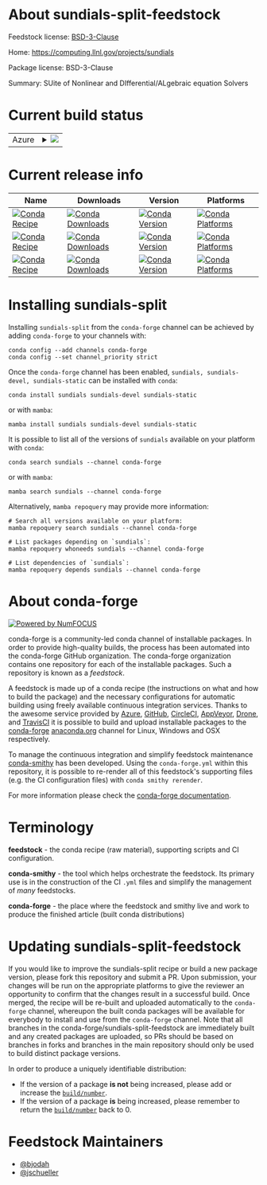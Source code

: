 About sundials-split-feedstock
==============================

Feedstock license: [BSD-3-Clause](https://github.com/conda-forge/sundials-feedstock/blob/main/LICENSE.txt)

Home: https://computing.llnl.gov/projects/sundials

Package license: BSD-3-Clause

Summary: SUite of Nonlinear and DIfferential/ALgebraic equation Solvers

Current build status
====================


<table>
    
  <tr>
    <td>Azure</td>
    <td>
      <details>
        <summary>
          <a href="https://dev.azure.com/conda-forge/feedstock-builds/_build/latest?definitionId=1974&branchName=main">
            <img src="https://dev.azure.com/conda-forge/feedstock-builds/_apis/build/status/sundials-feedstock?branchName=main">
          </a>
        </summary>
        <table>
          <thead><tr><th>Variant</th><th>Status</th></tr></thead>
          <tbody><tr>
              <td>linux_64</td>
              <td>
                <a href="https://dev.azure.com/conda-forge/feedstock-builds/_build/latest?definitionId=1974&branchName=main">
                  <img src="https://dev.azure.com/conda-forge/feedstock-builds/_apis/build/status/sundials-feedstock?branchName=main&jobName=linux&configuration=linux%20linux_64_" alt="variant">
                </a>
              </td>
            </tr><tr>
              <td>linux_aarch64</td>
              <td>
                <a href="https://dev.azure.com/conda-forge/feedstock-builds/_build/latest?definitionId=1974&branchName=main">
                  <img src="https://dev.azure.com/conda-forge/feedstock-builds/_apis/build/status/sundials-feedstock?branchName=main&jobName=linux&configuration=linux%20linux_aarch64_" alt="variant">
                </a>
              </td>
            </tr><tr>
              <td>linux_ppc64le</td>
              <td>
                <a href="https://dev.azure.com/conda-forge/feedstock-builds/_build/latest?definitionId=1974&branchName=main">
                  <img src="https://dev.azure.com/conda-forge/feedstock-builds/_apis/build/status/sundials-feedstock?branchName=main&jobName=linux&configuration=linux%20linux_ppc64le_" alt="variant">
                </a>
              </td>
            </tr><tr>
              <td>osx_64</td>
              <td>
                <a href="https://dev.azure.com/conda-forge/feedstock-builds/_build/latest?definitionId=1974&branchName=main">
                  <img src="https://dev.azure.com/conda-forge/feedstock-builds/_apis/build/status/sundials-feedstock?branchName=main&jobName=osx&configuration=osx%20osx_64_" alt="variant">
                </a>
              </td>
            </tr><tr>
              <td>osx_arm64</td>
              <td>
                <a href="https://dev.azure.com/conda-forge/feedstock-builds/_build/latest?definitionId=1974&branchName=main">
                  <img src="https://dev.azure.com/conda-forge/feedstock-builds/_apis/build/status/sundials-feedstock?branchName=main&jobName=osx&configuration=osx%20osx_arm64_" alt="variant">
                </a>
              </td>
            </tr><tr>
              <td>win_64</td>
              <td>
                <a href="https://dev.azure.com/conda-forge/feedstock-builds/_build/latest?definitionId=1974&branchName=main">
                  <img src="https://dev.azure.com/conda-forge/feedstock-builds/_apis/build/status/sundials-feedstock?branchName=main&jobName=win&configuration=win%20win_64_" alt="variant">
                </a>
              </td>
            </tr>
          </tbody>
        </table>
      </details>
    </td>
  </tr>
</table>

Current release info
====================

| Name | Downloads | Version | Platforms |
| --- | --- | --- | --- |
| [![Conda Recipe](https://img.shields.io/badge/recipe-sundials-green.svg)](https://anaconda.org/conda-forge/sundials) | [![Conda Downloads](https://img.shields.io/conda/dn/conda-forge/sundials.svg)](https://anaconda.org/conda-forge/sundials) | [![Conda Version](https://img.shields.io/conda/vn/conda-forge/sundials.svg)](https://anaconda.org/conda-forge/sundials) | [![Conda Platforms](https://img.shields.io/conda/pn/conda-forge/sundials.svg)](https://anaconda.org/conda-forge/sundials) |
| [![Conda Recipe](https://img.shields.io/badge/recipe-sundials--devel-green.svg)](https://anaconda.org/conda-forge/sundials-devel) | [![Conda Downloads](https://img.shields.io/conda/dn/conda-forge/sundials-devel.svg)](https://anaconda.org/conda-forge/sundials-devel) | [![Conda Version](https://img.shields.io/conda/vn/conda-forge/sundials-devel.svg)](https://anaconda.org/conda-forge/sundials-devel) | [![Conda Platforms](https://img.shields.io/conda/pn/conda-forge/sundials-devel.svg)](https://anaconda.org/conda-forge/sundials-devel) |
| [![Conda Recipe](https://img.shields.io/badge/recipe-sundials--static-green.svg)](https://anaconda.org/conda-forge/sundials-static) | [![Conda Downloads](https://img.shields.io/conda/dn/conda-forge/sundials-static.svg)](https://anaconda.org/conda-forge/sundials-static) | [![Conda Version](https://img.shields.io/conda/vn/conda-forge/sundials-static.svg)](https://anaconda.org/conda-forge/sundials-static) | [![Conda Platforms](https://img.shields.io/conda/pn/conda-forge/sundials-static.svg)](https://anaconda.org/conda-forge/sundials-static) |

Installing sundials-split
=========================

Installing `sundials-split` from the `conda-forge` channel can be achieved by adding `conda-forge` to your channels with:

```
conda config --add channels conda-forge
conda config --set channel_priority strict
```

Once the `conda-forge` channel has been enabled, `sundials, sundials-devel, sundials-static` can be installed with `conda`:

```
conda install sundials sundials-devel sundials-static
```

or with `mamba`:

```
mamba install sundials sundials-devel sundials-static
```

It is possible to list all of the versions of `sundials` available on your platform with `conda`:

```
conda search sundials --channel conda-forge
```

or with `mamba`:

```
mamba search sundials --channel conda-forge
```

Alternatively, `mamba repoquery` may provide more information:

```
# Search all versions available on your platform:
mamba repoquery search sundials --channel conda-forge

# List packages depending on `sundials`:
mamba repoquery whoneeds sundials --channel conda-forge

# List dependencies of `sundials`:
mamba repoquery depends sundials --channel conda-forge
```


About conda-forge
=================

[![Powered by
NumFOCUS](https://img.shields.io/badge/powered%20by-NumFOCUS-orange.svg?style=flat&colorA=E1523D&colorB=007D8A)](https://numfocus.org)

conda-forge is a community-led conda channel of installable packages.
In order to provide high-quality builds, the process has been automated into the
conda-forge GitHub organization. The conda-forge organization contains one repository
for each of the installable packages. Such a repository is known as a *feedstock*.

A feedstock is made up of a conda recipe (the instructions on what and how to build
the package) and the necessary configurations for automatic building using freely
available continuous integration services. Thanks to the awesome service provided by
[Azure](https://azure.microsoft.com/en-us/services/devops/), [GitHub](https://github.com/),
[CircleCI](https://circleci.com/), [AppVeyor](https://www.appveyor.com/),
[Drone](https://cloud.drone.io/welcome), and [TravisCI](https://travis-ci.com/)
it is possible to build and upload installable packages to the
[conda-forge](https://anaconda.org/conda-forge) [anaconda.org](https://anaconda.org/)
channel for Linux, Windows and OSX respectively.

To manage the continuous integration and simplify feedstock maintenance
[conda-smithy](https://github.com/conda-forge/conda-smithy) has been developed.
Using the ``conda-forge.yml`` within this repository, it is possible to re-render all of
this feedstock's supporting files (e.g. the CI configuration files) with ``conda smithy rerender``.

For more information please check the [conda-forge documentation](https://conda-forge.org/docs/).

Terminology
===========

**feedstock** - the conda recipe (raw material), supporting scripts and CI configuration.

**conda-smithy** - the tool which helps orchestrate the feedstock.
                   Its primary use is in the construction of the CI ``.yml`` files
                   and simplify the management of *many* feedstocks.

**conda-forge** - the place where the feedstock and smithy live and work to
                  produce the finished article (built conda distributions)


Updating sundials-split-feedstock
=================================

If you would like to improve the sundials-split recipe or build a new
package version, please fork this repository and submit a PR. Upon submission,
your changes will be run on the appropriate platforms to give the reviewer an
opportunity to confirm that the changes result in a successful build. Once
merged, the recipe will be re-built and uploaded automatically to the
`conda-forge` channel, whereupon the built conda packages will be available for
everybody to install and use from the `conda-forge` channel.
Note that all branches in the conda-forge/sundials-split-feedstock are
immediately built and any created packages are uploaded, so PRs should be based
on branches in forks and branches in the main repository should only be used to
build distinct package versions.

In order to produce a uniquely identifiable distribution:
 * If the version of a package **is not** being increased, please add or increase
   the [``build/number``](https://docs.conda.io/projects/conda-build/en/latest/resources/define-metadata.html#build-number-and-string).
 * If the version of a package **is** being increased, please remember to return
   the [``build/number``](https://docs.conda.io/projects/conda-build/en/latest/resources/define-metadata.html#build-number-and-string)
   back to 0.

Feedstock Maintainers
=====================

* [@bjodah](https://github.com/bjodah/)
* [@jschueller](https://github.com/jschueller/)


